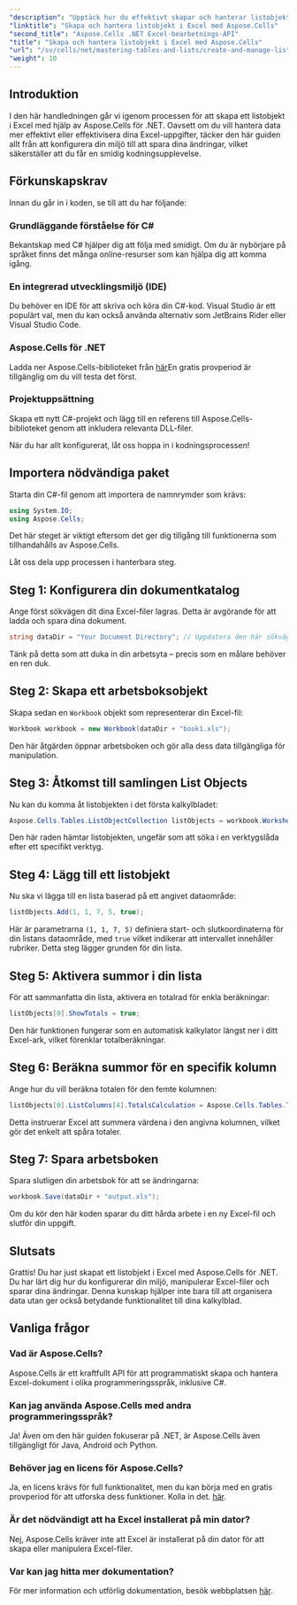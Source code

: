 ```yaml
---
"description": "Upptäck hur du effektivt skapar och hanterar listobjekt i Excel med hjälp av Aspose.Cells för .NET. Den här omfattande steg-för-steg-guiden guidar dig genom installationsprocessen."
"linktitle": "Skapa och hantera listobjekt i Excel med Aspose.Cells"
"second_title": "Aspose.Cells .NET Excel-bearbetnings-API"
"title": "Skapa och hantera listobjekt i Excel med Aspose.Cells"
"url": "/sv/cells/net/mastering-tables-and-lists/create-and-manage-list-object/"
"weight": 10
---
```


## Introduktion

I den här handledningen går vi igenom processen för att skapa ett listobjekt i Excel med hjälp av Aspose.Cells för .NET. Oavsett om du vill hantera data mer effektivt eller effektivisera dina Excel-uppgifter, täcker den här guiden allt från att konfigurera din miljö till att spara dina ändringar, vilket säkerställer att du får en smidig kodningsupplevelse.

## Förkunskapskrav

Innan du går in i koden, se till att du har följande:

### Grundläggande förståelse för C#
Bekantskap med C# hjälper dig att följa med smidigt. Om du är nybörjare på språket finns det många online-resurser som kan hjälpa dig att komma igång.

### En integrerad utvecklingsmiljö (IDE)
Du behöver en IDE för att skriva och köra din C#-kod. Visual Studio är ett populärt val, men du kan också använda alternativ som JetBrains Rider eller Visual Studio Code.

### Aspose.Cells för .NET
Ladda ner Aspose.Cells-biblioteket från [här](https://releases.aspose.com/cells/net/)En gratis provperiod är tillgänglig om du vill testa det först.

### Projektuppsättning
Skapa ett nytt C#-projekt och lägg till en referens till Aspose.Cells-biblioteket genom att inkludera relevanta DLL-filer.

När du har allt konfigurerat, låt oss hoppa in i kodningsprocessen!

## Importera nödvändiga paket

Starta din C#-fil genom att importera de namnrymder som krävs:

```csharp
using System.IO;
using Aspose.Cells;
```

Det här steget är viktigt eftersom det ger dig tillgång till funktionerna som tillhandahålls av Aspose.Cells.

Låt oss dela upp processen i hanterbara steg.

## Steg 1: Konfigurera din dokumentkatalog

Ange först sökvägen dit dina Excel-filer lagras. Detta är avgörande för att ladda och spara dina dokument.

```csharp
string dataDir = "Your Document Directory"; // Uppdatera den här sökvägen!
```

Tänk på detta som att duka in din arbetsyta – precis som en målare behöver en ren duk.

## Steg 2: Skapa ett arbetsboksobjekt

Skapa sedan en `Workbook` objekt som representerar din Excel-fil:

```csharp
Workbook workbook = new Workbook(dataDir + "book1.xls");
```

Den här åtgärden öppnar arbetsboken och gör alla dess data tillgängliga för manipulation.

## Steg 3: Åtkomst till samlingen List Objects

Nu kan du komma åt listobjekten i det första kalkylbladet:

```csharp
Aspose.Cells.Tables.ListObjectCollection listObjects = workbook.Worksheets[0].ListObjects;
```

Den här raden hämtar listobjekten, ungefär som att söka i en verktygslåda efter ett specifikt verktyg.

## Steg 4: Lägg till ett listobjekt

Nu ska vi lägga till en lista baserad på ett angivet dataområde:

```csharp
listObjects.Add(1, 1, 7, 5, true);
```

Här är parametrarna `(1, 1, 7, 5)` definiera start- och slutkoordinaterna för din listans dataområde, med `true` vilket indikerar att intervallet innehåller rubriker. Detta steg lägger grunden för din lista.

## Steg 5: Aktivera summor i din lista

För att sammanfatta din lista, aktivera en totalrad för enkla beräkningar:

```csharp
listObjects[0].ShowTotals = true;
```

Den här funktionen fungerar som en automatisk kalkylator längst ner i ditt Excel-ark, vilket förenklar totalberäkningar.

## Steg 6: Beräkna summor för en specifik kolumn

Ange hur du vill beräkna totalen för den femte kolumnen:

```csharp
listObjects[0].ListColumns[4].TotalsCalculation = Aspose.Cells.Tables.TotalsCalculation.Sum; 
```

Detta instruerar Excel att summera värdena i den angivna kolumnen, vilket gör det enkelt att spåra totaler.

## Steg 7: Spara arbetsboken

Spara slutligen din arbetsbok för att se ändringarna:

```csharp
workbook.Save(dataDir + "output.xls");
```

Om du kör den här koden sparar du ditt hårda arbete i en ny Excel-fil och slutför din uppgift.

## Slutsats

Grattis! Du har just skapat ett listobjekt i Excel med Aspose.Cells för .NET. Du har lärt dig hur du konfigurerar din miljö, manipulerar Excel-filer och sparar dina ändringar. Denna kunskap hjälper inte bara till att organisera data utan ger också betydande funktionalitet till dina kalkylblad.

## Vanliga frågor

### Vad är Aspose.Cells?  
Aspose.Cells är ett kraftfullt API för att programmatiskt skapa och hantera Excel-dokument i olika programmeringsspråk, inklusive C#.

### Kan jag använda Aspose.Cells med andra programmeringsspråk?  
Ja! Även om den här guiden fokuserar på .NET, är Aspose.Cells även tillgängligt för Java, Android och Python.

### Behöver jag en licens för Aspose.Cells?  
Ja, en licens krävs för full funktionalitet, men du kan börja med en gratis provperiod för att utforska dess funktioner. Kolla in det. [här](https://releases.aspose.com/).

### Är det nödvändigt att ha Excel installerat på min dator?  
Nej, Aspose.Cells kräver inte att Excel är installerat på din dator för att skapa eller manipulera Excel-filer.

### Var kan jag hitta mer dokumentation?  
För mer information och utförlig dokumentation, besök webbplatsen [här](https://reference.aspose.com/cells/net/).